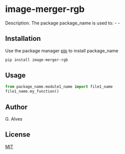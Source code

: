 # image-merger-rgb

Description. 
The package package_name is used to:
	- 
	-

## Installation

Use the package manager [pip](https://pip.pypa.io/en/stable/) to install package_name

```bash
pip install image-merger-rgb
```

## Usage

```python
from package_name.module1_name import file1_name
file1_name.my_function()
```

## Author
G. Alves

## License
[MIT](https://choosealicense.com/licenses/mit/)
